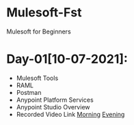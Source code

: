 # Mulesoft-Fst
Mulesoft for Beginners

# Day-01[10-07-2021]:
  - Mulesoft Tools
  - RAML
  - Postman
  - Anypoint Platform Services
  - Anypoint Studio Overview
  - Recorded Video Link [Morning](https://transcripts.gotomeeting.com/#/s/fee5518982923cf96acd18c2c6018fa237ce766ae33fba02939cbf4d269a649e) [Evening](https://transcripts.gotomeeting.com/#/s/aa4f0c6ca9f1463c0dfcddb5d92cd353bc96f71ac02c9475cc9c6f32f5b8b1d4)
